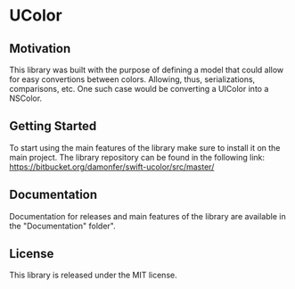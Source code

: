 # UColor

## Motivation

This library was built with the purpose of defining a model that could allow for easy 
convertions between colors. Allowing, thus, serializations, comparisons, etc. 
One such case would be converting a UIColor into a NSColor.

## Getting Started

To start using the main features of the library make sure to install it on the main project.
The library repository can be found in the following link:
https://bitbucket.org/damonfer/swift-ucolor/src/master/

## Documentation

Documentation for releases and main features of the library are available in the
"Documentation" folder".

## License

This library is released under the MIT license.

